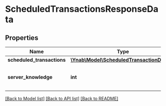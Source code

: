 # ScheduledTransactionsResponseData

## Properties
Name | Type | Description | Notes
------------ | ------------- | ------------- | -------------
**scheduled_transactions** | [**\Ynab\Model\ScheduledTransactionDetail[]**](ScheduledTransactionDetail.md) |  | 
**server_knowledge** | **int** | The knowledge of the server | 

[[Back to Model list]](../README.md#documentation-for-models) [[Back to API list]](../README.md#documentation-for-api-endpoints) [[Back to README]](../README.md)


